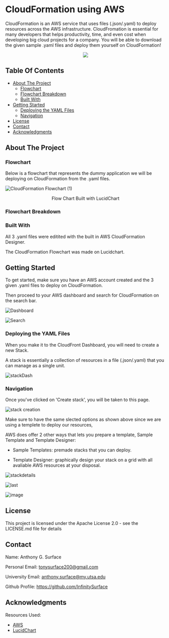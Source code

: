 # CloudFormation using AWS

CloudFormation is an AWS service that uses files (.json/.yaml) to deploy resources across the AWS infrastructure. CloudFromation is essential for many developers that helps productivity, time, and even cost when developing big cloud projects for a company. You will be able to download the given sample .yaml files and deploy them yourself on CloudFormation!

<p align="center">
  <img src="https://user-images.githubusercontent.com/98137377/159177689-c6e65174-002c-4646-83bf-c4b27d7f9b64.png">
</p>

## Table Of Contents

- [About The Project](#about-the-project)
    - [Flowchart](#flowchart)
    - [Flowchart Breakdown](#flowchart-breakdown)
    - [Built With](#built-with)
- [Getting Started](#getting-started)
    - [Deploying the YAML Files](#deploying-the-yaml-files)
    - [Navigation](#navigation)
- [License](#license)
- [Contact](#contact)
- [Acknowledgments](#acknowledgments)

## About The Project

### Flowchart

Below is a flowchart that represents the dummy application we will be deploying on CloudFormation from the .yaml files.

![CloudFormation Flowchart (1)](https://user-images.githubusercontent.com/98137377/159145487-fe0ee9cf-fa55-4620-97ca-3aab776be2ac.png)

</p>
<p align = "center">
Flow Chart Built with LucidChart
</p>

### Flowchart Breakdown



### Built With

All 3 .yaml files were editited with the built in AWS CloudFormation Designer.

The CloudFormation Flowchart was made on Lucidchart.

## Getting Started

To get started, make sure you have an AWS account created and the 3 given .yaml files to deploy on CloudFormation.

Then proceed to your AWS dashboard and search for CloudFormation on the search bar.

![Dashboard](https://user-images.githubusercontent.com/98137377/159184215-8ab5970d-f348-458d-8aaf-03dce22e4842.jpg)

![Search](https://user-images.githubusercontent.com/98137377/159184216-30d725f3-390c-4d2f-a6d2-3a8230a12b42.jpg)

### Deploying the YAML Files

When you make it to the CloudFront Dashboard, you will need to create a new Stack.

A stack is essentially a collection of resources in a file (.json/.yaml) that you can manage as a single unit.

![stackDash](https://user-images.githubusercontent.com/98137377/159184542-d4124cc3-769c-47ae-8ac3-bfbecf780fae.jpg)


### Navigation

Once you've clicked on 'Create stack', you will be taken to this page.

![stack creation](https://user-images.githubusercontent.com/98137377/159184814-4fac884b-1a61-46da-889d-3e8e5b7757d1.jpg)

Make sure to have the same slected options as shown above since we are using a templete to deploy our resources,

AWS does offer 2 other ways that lets you prepare a template, Sample Template and Template Designer:

* Sample Templates:  premade stacks that you can deploy.

* Template Designer: graphically design your stack on a grid with all avaliable AWS resources at your disposal. 

![stackdetails](https://user-images.githubusercontent.com/98137377/159185136-187e9deb-e3e2-455e-ae8d-4229e861be9e.jpg)

![last](https://user-images.githubusercontent.com/98137377/159185296-21d06d18-dfca-4ecb-a744-881c65e68292.jpg)

![image](https://user-images.githubusercontent.com/98137377/159185376-dd4a2cfc-c185-4bf9-a323-dbf0d54f8113.png)

## License

This project is licensed under the Apache License 2.0 - see the LICENSE.md file for details

## Contact

Name: Anthony G. Surface

Personal Email: tonysurface200@gmail.com

University Email: anthony.surface@my.utsa.edu

Github Profile: https://github.com/InfinitySurface

## Acknowledgments

Resources Used:

* [AWS](https://aws.amazon.com/?nc2=h_lg)
* [LucidChart](https://www.lucidchart.com/pages/)
